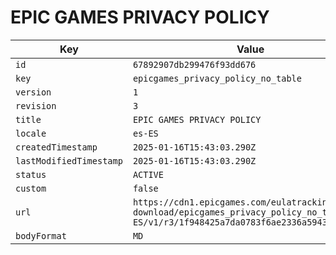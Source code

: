 # EPIC GAMES PRIVACY POLICY

| Key | Value |
| --- | ----- |
| `id` | `67892907db299476f93dd676` |
| `key` | `epicgames_privacy_policy_no_table` |
| `version` | `1` |
| `revision` | `3` |
| `title` | `EPIC GAMES PRIVACY POLICY` |
| `locale` | `es-ES` |
| `createdTimestamp` | `2025-01-16T15:43:03.290Z` |
| `lastModifiedTimestamp` | `2025-01-16T15:43:03.290Z` |
| `status` | `ACTIVE` |
| `custom` | `false` |
| `url` | `https://cdn1.epicgames.com/eulatracking-download/epicgames_privacy_policy_no_table/es-ES/v1/r3/1f948425a7da0783f6ae2336a594398e.pdf` |
| `bodyFormat` | `MD` |
